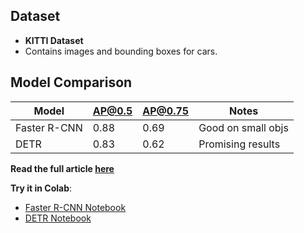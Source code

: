 ## Dataset
- **KITTI Dataset**
- Contains images and bounding boxes for cars.

## Model Comparison
| Model        | AP@0.5 | AP@0.75 | Notes               |
|--------------|--------|---------|---------------------|
| Faster R-CNN | 0.88   | 0.69    | Good on small objs  |
| DETR         | 0.83   | 0.62    | Promising results   |

**Read the full article [here](https://medium.com/your-article-url)**

 **Try it in Colab**:
- [Faster R-CNN Notebook](link)
- [DETR Notebook](link)

